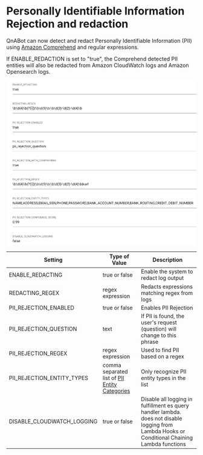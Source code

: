 # Personally Identifiable Information Rejection and redaction

QnABot can now detect and redact Personally Identifiable Information (PII) using [Amazon Comprehend](https://docs.aws.amazon.com/comprehend/latest/dg/how-pii.html) and regular expressions.

If ENABLE_REDACTION is set to "true", the Comprehend detected PII entities will also be redacted from Amazon CloudWatch logs and Amazon Opensearch logs.

![settings image](./settings.png)

|Setting | Type of Value | Description |
--------|---------------|-------------|
| ENABLE_REDACTING | true or false | Enable the system to redact log output
| REDACTING_REGEX | regex expression | Redacts expressions matching regex from logs
| PII_REJECTION_ENABLED | true or false | Enables PII Rejection
| PII_REJECTION_QUESTION | text  | If PII is found, the user's request (question) will change to this phrase
| PII_REJECTION_REGEX | regex expression | Used to find PII based on a regex
| PII_REJECTION_ENTITY_TYPES | comma separated list of [PII Entity Categories](https://aws.amazon.com/blogs/machine-learning/detecting-and-redacting-pii-using-amazon-comprehend/) | Only recognize PII entity types in the list
| DISABLE_CLOUDWATCH_LOGGING | true or false | Disable all logging in fulfillment es query handler lambda. does not disable logging from Lambda Hooks or Conditional Chaining Lambda functions
